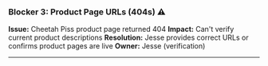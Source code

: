 ### **Blocker 3: Product Page URLs (404s)** ⚠️

**Issue:** Cheetah Piss product page returned 404
**Impact:** Can't verify current product descriptions
**Resolution:** Jesse provides correct URLs or confirms product pages are live
**Owner:** Jesse (verification)

---
